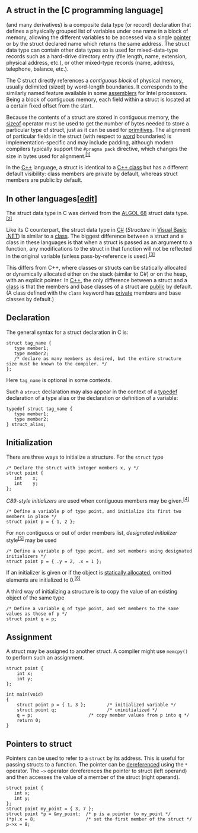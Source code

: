 ## A **struct** in the [C programming language]
(and many derivatives) is a composite data type (or record)  declaration that defines a physically grouped list of variables under one name in a block of memory, allowing the different variables to be accessed via a single [pointer](https://en.wikipedia.org/wiki/Pointer_(computer_programming) "Pointer (computer programming)") or by the struct declared name which returns the same address. The struct data type can contain other data types so is used for mixed-data-type records such as a hard-drive directory entry (file length, name, extension, physical address, etc.), or other mixed-type records (name, address, telephone, balance, etc.).

The C struct directly references a _contiguous block_ of physical memory, usually delimited (sized) by word-length boundaries. It corresponds to the similarly named feature available in some [assemblers](https://en.wikipedia.org/wiki/Assembly_language "Assembly language") for Intel processors. Being a block of contiguous memory, each field within a struct is located at a certain fixed offset from the start.

Because the contents of a struct are stored in contiguous memory, the [sizeof](https://en.wikipedia.org/wiki/Sizeof "Sizeof") operator must be used to get the number of bytes needed to store a particular type of struct, just as it can be used for [primitives](https://en.wikipedia.org/wiki/Primitive_data_type "Primitive data type"). The alignment of particular fields in the struct (with respect to [word](https://en.wikipedia.org/wiki/Word_(computer_architecture) "Word (computer architecture)") boundaries) is implementation-specific and may include padding, although modern compilers typically support the `#pragma pack` directive, which changes the size in bytes used for alignment.<sup id="cite_ref-1" class="reference"><a href="https://en.wikipedia.org/wiki/Struct_(C_programming_language)#cite_note-1">[1]</a></sup>

In the [C++](https://en.wikipedia.org/wiki/C%2B%2B "C++") language, a struct is identical to a [C++ class](https://en.wikipedia.org/wiki/C%2B%2B_classes "C++ classes") but has a different default visibility: class members are private by default, whereas struct members are public by default.

## In other languages\[[edit](https://en.wikipedia.org/w/index.php?title=Struct_(C_programming_language)&action=edit&section=1 "Edit section: In other languages")\]

The struct data type in C was derived from the [ALGOL 68](https://en.wikipedia.org/wiki/ALGOL_68 "ALGOL 68") struct data type.<sup id="cite_ref-sigplan_2-0" class="reference"><a href="https://en.wikipedia.org/wiki/Struct_(C_programming_language)#cite_note-sigplan-2">[2]</a></sup>

Like its C counterpart, the struct data type in [C#](https://en.wikipedia.org/wiki/C_Sharp_(programming_language) "C Sharp (programming language)") (_Structure_ in [Visual Basic .NET](https://en.wikipedia.org/wiki/Visual_Basic_.NET "Visual Basic .NET")) is similar to a [class](https://en.wikipedia.org/wiki/Class_(computer_programming) "Class (computer programming)"). The biggest difference between a struct and a class in these languages is that when a struct is passed as an argument to a function, any modifications to the struct in that function will not be reflected in the original variable (unless pass-by-reference is used).<sup id="cite_ref-3" class="reference"><a href="https://en.wikipedia.org/wiki/Struct_(C_programming_language)#cite_note-3">[3]</a></sup>

This differs from C++, where classes or structs can be statically allocated or dynamically allocated either on the stack (similar to C#) or on the heap, with an explicit pointer. In [C++](https://en.wikipedia.org/wiki/C%2B%2B "C++"), the only difference between a struct and a [class](https://en.wikipedia.org/wiki/C%2B%2B_classes "C++ classes") is that the members and base classes of a struct are [public](https://en.wikipedia.org/wiki/Access_modifiers "Access modifiers") by default. (A class defined with the `class` keyword has [private](https://en.wikipedia.org/wiki/Access_modifiers "Access modifiers") members and base classes by default.)

## Declaration
The general syntax for a struct declaration in C is:

```
struct tag_name {
   type member1;
   type member2;
   /* declare as many members as desired, but the entire structure size must be known to the compiler. */
};

```

Here `tag_name` is optional in some contexts.

Such a `struct` declaration may also appear in the context of a [typedef](https://en.wikipedia.org/wiki/Typedef "Typedef") declaration of a type alias or the declaration or definition of a variable:

```
typedef struct tag_name {
   type member1;
   type member2;
} struct_alias;

```

## Initialization

There are three ways to initialize a structure. For the `struct` type

```
/* Declare the struct with integer members x, y */
struct point {
   int    x;
   int    y;
};

```

_C89-style initializers_ are used when contiguous members may be given.<sup id="cite_ref-4" class="reference"><a href="https://en.wikipedia.org/wiki/Struct_(C_programming_language)#cite_note-4">[4]</a></sup>

```
/* Define a variable p of type point, and initialize its first two members in place */
struct point p = { 1, 2 };

```

For non contiguous or out of order members list, _designated initializer_ style<sup id="cite_ref-5" class="reference"><a href="https://en.wikipedia.org/wiki/Struct_(C_programming_language)#cite_note-5">[5]</a></sup> may be used

```
/* Define a variable p of type point, and set members using designated initializers */
struct point p = { .y = 2, .x = 1 };

```

If an initializer is given or if the object is [statically allocated](https://en.wikipedia.org/wiki/Static_memory_allocation "Static memory allocation"), omitted elements are initialized to 0.<sup id="cite_ref-6" class="reference"><a href="https://en.wikipedia.org/wiki/Struct_(C_programming_language)#cite_note-6">[6]</a></sup>

A third way of initializing a structure is to copy the value of an existing object of the same type

```
/* Define a variable q of type point, and set members to the same values as those of p */
struct point q = p;

```

## Assignment

A struct may be assigned to another struct. A compiler might use `memcpy()` to perform such an assignment.

```
struct point {
    int x;
    int y;
};

int main(void)
{
    struct point p = { 1, 3 };        /* initialized variable */
    struct point q;                   /* uninitialized */
    q = p;                     /* copy member values from p into q */
    return 0;
}

```

## Pointers to struct

Pointers can be used to refer to a `struct` by its address. This is useful for passing structs to a function. The pointer can be [dereferenced](https://en.wikipedia.org/wiki/Dereference_operator "Dereference operator") using the `*` operator. The `->` operator dereferences the pointer to struct (left operand) and then accesses the value of a member of the struct (right operand).

```
struct point {
   int x;
   int y;
};
struct point my_point = { 3, 7 };
struct point *p = &my_point;  /* p is a pointer to my_point */
(*p).x = 8;                   /* set the first member of the struct */
p->x = 8; 
```

